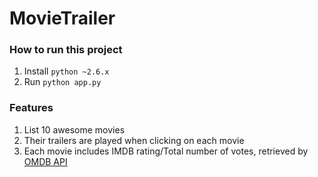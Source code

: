 # MovieTrailer

### How to run this project

1. Install `python ~2.6.x`
1. Run `python app.py`

### Features

1. List 10 awesome movies
1. Their trailers are played when clicking on each movie
1. Each movie includes IMDB rating/Total number of votes, retrieved by [OMDB API](http://omdbapi.com/)
